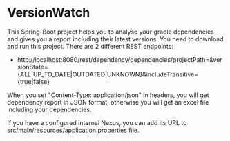 # VersionWatch

This Spring-Boot project helps you to analyse your gradle dependencies and gives you a report including their latest versions. You need to download and run this project. There are 2 different REST endpoints:
- http://localhost:8080/rest/dependency/dependencies/projectPath=&versionState={ALL|UP_TO_DATE|OUTDATED|UNKNOWN}&includeTransitive={true|false}

When you set "Content-Type: application/json" in headers, you will get dependency report in JSON format, otherwise you will get an excel file including your dependencies.

If you have a configured internal Nexus, you can add its URL to src/main/resources/application.properties file.
